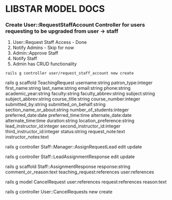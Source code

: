 # LIBSTAR MODEL DOCS

### Create User::RequestStaffAccount Controller for users requesting to be upgraded from user -> staff
1. User::Request Staff Access - Done
2. Notify Admins - Skip for now
3. Admin::Approve Staff
4. Notify Staff
5. Admin has CRUD functionality

`` rails g controller user/request_staff_account new create ``



rails g scaffold TeachingRequest username:string patron_type:integer first_name:string last_name:string email:string phone:string academic_year:string faculty:string faculty_abbrev:string subject:string subject_abbrev:string course_title:string course_number:integer submitted_by:string submitted_on_behalf:string section_name_or_about:string number_of_students:integer preferred_date:date preferred_time:time alternate_date:date alternate_time:time duration:string location_preference:string lead_instructor_id:integer second_instructor_id:integer third_instructor_id:integer status:string request_note:text instructor_notes:text


rails g controller Staff::Manager::AssignRequestLead edit update

rails g controller Staff::LeadAssignmentResponse edit update

rails g scaffold Staff::AssignmentResponse response:string comment_or_reason:text teaching_request:references user:references

rails g model CancelRequest user:references request:references reason:text  

rails g controller User::CancelRequests new create

